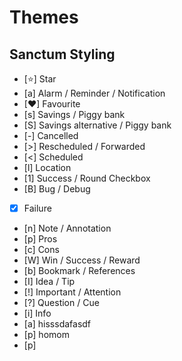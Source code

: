 # Themes
## Sanctum Styling
- [⭐]  Star
- [a] Alarm / Reminder / Notification
- [❤] Favourite
- [s] Savings / Piggy bank
- [S] Savings alternative / Piggy bank
- [-] Cancelled
- [>] Rescheduled / Forwarded
- [<] Scheduled
- [l] Location
- [1] Success / Round Checkbox
- [B] Bug / Debug
- [X] Failure
- [n] Note / Annotation
- [p] Pros
- [c] Cons
- [W] Win / Success / Reward
- [b] Bookmark / References
- [I] Idea / Tip
- [!] Important / Attention
- [?] Question / Cue
- [i] Info
- [a] hisssdafasdf
- [p]  homom
- [p] 




